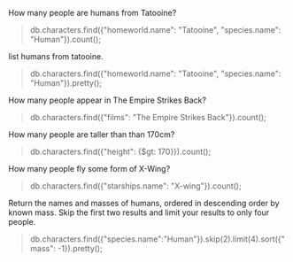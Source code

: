 How many people are humans from Tatooine?
> db.characters.find({"homeworld.name": "Tatooine", "species.name": "Human"}).count();

list humans from tatooine.
> db.characters.find({"homeworld.name": "Tatooine", "species.name": "Human"}).pretty();


How many people appear in The Empire Strikes Back?
> db.characters.find({"films": "The Empire Strikes Back"}).count();

How many people are taller than than 170cm?
> db.characters.find({"height": {$gt: 170}}).count();


How many people fly some form of X-Wing?
> db.characters.find({"starships.name": "X-wing"}).count();


Return the names and masses of humans, ordered in descending order by known mass. Skip the first two results and limit your results to only four people.
> db.characters.find({"species.name":"Human"}).skip(2).limit(4).sort({"mass": -1}).pretty();

